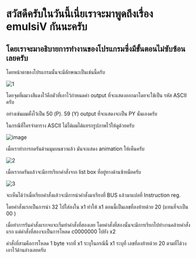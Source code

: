 # สวัสดีครับในวันนี้เนี่ยเราจะมาพูดถึงเรื่อง emulsiV กันนะครับ
## โดยเราจะมาอธิบายการทำงานของโปรแกรมซึ่งมีขั้นตอนไม่ซับซ้อนเลยครับ
โดยหน้าตาของโปรแกรมนั้นจะมีลักษณะเป็นเช่นนี้ครับ

![1](https://user-images.githubusercontent.com/88340264/160442122-2272c826-f35a-438f-a661-6f22f3b9666b.jpg)

โดยจุดที่ผมวงสีแดงไว้คือตัวที่เอาไว้กำหนดค่า output ที่จะแสดงออกมาโดยจะใช้เป็น รหัส ASCII ครับ

อย่างเช่นผมตั้งไว้เป็น 50 (P). 59 (Y) output ที่จะแสดงจะเป็น PY นั่นเองครับ

ในกรณีที่ใครจำตาราง ASCII ไม่ได้ผมได้แทรกรูปภาพไว้ให้ดูด้วยครับ

![image](https://user-images.githubusercontent.com/88340264/160442685-9228d218-96b1-4e5b-a87a-4b988eed8a52.png)

เมื่อเราทำการกดรันด้านมุมบนขวาแล้ว มันจะแสดง animation ให้เห็นครับ


![2](https://user-images.githubusercontent.com/88340264/160443199-0656d1c9-2bca-4932-bed4-4e82cc2d3837.jpg)

เมื่อเรากดรันแล้วจะมีการเรียกคำสั่งจาก list box ที่อยู่ทางด้านซ้ายมือครับ


![3](https://user-images.githubusercontent.com/88340264/160631892-cde348a4-887b-4fe9-a4d2-a782c93b5684.jpg)

จะเห็นได้ว่าเมื่อเรียกคำสั่งแล้วจะมีการนำคำสั่งมาเรียงที่ BUS แล้วมาแปลที่ Instruction reg. 

โดยคำสั่งแรกเป็นการนำ 32 ไปใส่ลงใน x1 ทำให้ x1 ตอนนี้เป็นเลขที่ลงท้ายด้วย 20 (แทนที่จะเป็น 00 )

เมื่อทำการรันคำสั่งแรกจบจะเริ่มทำคำสั่งที่สองเลย โดยคำสั่งที่สองนั้นจะมีการเรียกไปทำงานคล้ายคำสั่งแรก แต่คำสั่งที่สองจะเป็นการโหลด c0000000 ไปยัง x2

คำสั่งที่สามคือการโหลด 1 byte จากที่ x1 ระบุในกรณีนี้ x1 ระบุที่ เลขที่ลงท้ายด้วย 20 ตามที่ได้วงเอาไว้ด้านล่างเลยครับ
